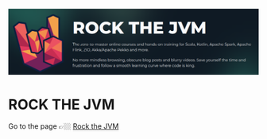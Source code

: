 ![](https://raw.githubusercontent.com/gabrielfernando01/scala/main/basics_scala/rock-the-jvm/image/cover.png)

# ROCK THE JVM

Go to the page 👉🏼 <a href="https://courses.rockthejvm.com/courses" target="_blank" rel="noopener noreferrer">Rock the JVM</a>